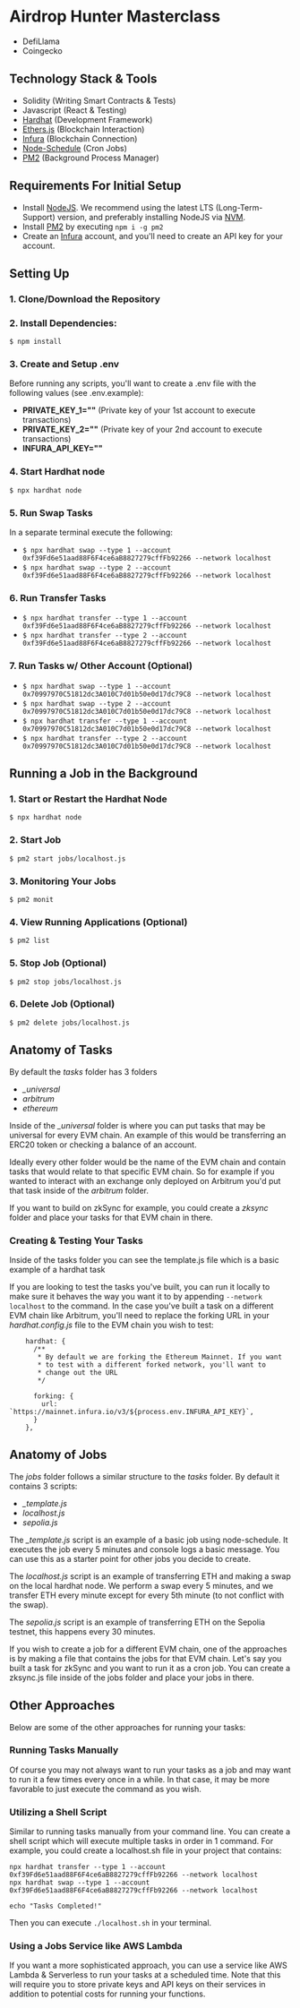 # Airdrop Hunter Masterclass
- DefiLlama 
- Coingecko
## Technology Stack & Tools
- Solidity (Writing Smart Contracts & Tests)
- Javascript (React & Testing)
- [Hardhat](https://hardhat.org/) (Development Framework)
- [Ethers.js](https://docs.ethers.org/v6/) (Blockchain Interaction)
- [Infura](https://www.infura.io/) (Blockchain Connection)
- [Node-Schedule](https://www.npmjs.com/package/node-schedule) (Cron Jobs)
- [PM2](https://www.npmjs.com/package/pm2) (Background Process Manager)

## Requirements For Initial Setup
- Install [NodeJS](https://nodejs.org/en/). We recommend using the latest LTS (Long-Term-Support) version, and preferably installing NodeJS via [NVM](https://github.com/nvm-sh/nvm#intro).
- Install [PM2](https://www.npmjs.com/package/pm2#installing-pm2) by executing `npm i -g pm2`
- Create an [Infura](https://www.infura.io/) account, and you'll need to create an API key for your account.

## Setting Up
### 1. Clone/Download the Repository

### 2. Install Dependencies:
`$ npm install`

### 3. Create and Setup .env
Before running any scripts, you'll want to create a .env file with the following values (see .env.example):

- **PRIVATE_KEY_1=""** (Private key of your 1st account to execute transactions)
- **PRIVATE_KEY_2=""** (Private key of your 2nd account to execute transactions)
- **INFURA_API_KEY=""**

### 4. Start Hardhat node
`$ npx hardhat node`

### 5. Run Swap Tasks
In a separate terminal execute the following:
- `$ npx hardhat swap --type 1 --account 0xf39Fd6e51aad88F6F4ce6aB8827279cffFb92266 --network localhost`
- `$ npx hardhat swap --type 2 --account 0xf39Fd6e51aad88F6F4ce6aB8827279cffFb92266 --network localhost`

### 6. Run Transfer Tasks
- `$ npx hardhat transfer --type 1 --account 0xf39Fd6e51aad88F6F4ce6aB8827279cffFb92266 --network localhost`
- `$ npx hardhat transfer --type 2 --account 0xf39Fd6e51aad88F6F4ce6aB8827279cffFb92266 --network localhost`

### 7. Run Tasks w/ Other Account (Optional)
- `$ npx hardhat swap --type 1 --account 0x70997970C51812dc3A010C7d01b50e0d17dc79C8 --network localhost`
- `$ npx hardhat swap --type 2 --account 0x70997970C51812dc3A010C7d01b50e0d17dc79C8 --network localhost`
- `$ npx hardhat transfer --type 1 --account 0x70997970C51812dc3A010C7d01b50e0d17dc79C8 --network localhost`
- `$ npx hardhat transfer --type 2 --account 0x70997970C51812dc3A010C7d01b50e0d17dc79C8 --network localhost`

## Running a Job in the Background
### 1. Start or Restart the Hardhat Node
`$ npx hardhat node`

### 2. Start Job
`$ pm2 start jobs/localhost.js`

### 3. Monitoring Your Jobs
`$ pm2 monit`

### 4. View Running Applications (Optional)
`$ pm2 list`

### 5. Stop Job (Optional)
`$ pm2 stop jobs/localhost.js`

### 6. Delete Job (Optional)
`$ pm2 delete jobs/localhost.js`

## Anatomy of Tasks
By default the *tasks* folder has 3 folders
- *_universal*
- *arbitrum*
- *ethereum*

Inside of the *_universal* folder is where you can put tasks that may be universal for every EVM chain. An example of this would be transferring an ERC20 token or checking a balance of an account.

Ideally every other folder would be the name of the EVM chain and contain tasks that would relate to that specific EVM chain. So for example if you wanted to interact with an exchange only deployed on Arbitrum you'd put that task inside of the *arbitrum* folder.

If you want to build on zkSync for example, you could create a *zksync* folder and place your tasks for that EVM chain in there.

### Creating & Testing Your Tasks
Inside of the tasks folder you can see the template.js file which is a basic example of a hardhat task

If you are looking to test the tasks you've built, you can run it locally to make sure it behaves the way you want it to by appending `--network localhost` to the command. In the case you've built a task on a different EVM chain like Arbitrum, you'll need to replace the forking URL in your *hardhat.config.js* file to the EVM chain you wish to test:

```
    hardhat: {
      /**
       * By default we are forking the Ethereum Mainnet. If you want
       * to test with a different forked network, you'll want to
       * change out the URL
       */

      forking: {
        url: `https://mainnet.infura.io/v3/${process.env.INFURA_API_KEY}`,
      }
    },
```

## Anatomy of Jobs
The *jobs* folder follows a similar structure to the *tasks* folder. By default it contains 3 scripts:
- *_template.js*
- *localhost.js*
- *sepolia.js*

The *_template.js* script is an example of a basic job using node-schedule. It executes the job every 5 minutes and console logs a basic message. You can use this as a starter point for other jobs you decide to create.

The *localhost.js* script is an example of transferring ETH and making a swap on the local hardhat node. We perform a swap every 5 minutes, and we transfer ETH every minute except for every 5th minute (to not conflict with the swap).

The *sepolia.js* script is an example of transferring ETH on the Sepolia testnet, this happens every 30 minutes.

If you wish to create a job for a different EVM chain, one of the approaches is by making a file that contains the jobs for that EVM chain. Let's say you built a task for zkSync and you want to run it as a cron job. You can create a zksync.js file inside of the jobs folder and place your jobs in there.

## Other Approaches
Below are some of the other approaches for running your tasks:

### Running Tasks Manually
Of course you may not always want to run your tasks as a job and may want to run it a few times every once in a while. In that case, it may be more favorable to just execute the command as you wish.

### Utilizing a Shell Script
Similar to running tasks manually from your command line. You can create a shell script which will execute multiple tasks in order in 1 command. For example, you could create a localhost.sh file in your project that contains:

```
npx hardhat transfer --type 1 --account 0xf39Fd6e51aad88F6F4ce6aB8827279cffFb92266 --network localhost
npx hardhat swap --type 1 --account 0xf39Fd6e51aad88F6F4ce6aB8827279cffFb92266 --network localhost

echo "Tasks Completed!"
```

Then you can execute `./localhost.sh` in your terminal.

### Using a Jobs Service like AWS Lambda
If you want a more sophisticated approach, you can use a service like AWS Lambda & Serverless to run your tasks at a scheduled time. Note that this will require you to store private keys and API keys on their services in addition to potential costs for running your functions. 

